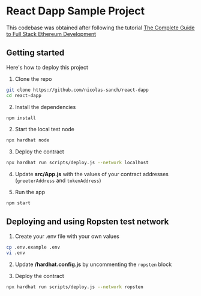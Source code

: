 # React Dapp Sample Project

This codebase was obtained after following the tutorial [The Complete Guide to Full Stack Ethereum Development](https://dev.to/dabit3/the-complete-guide-to-full-stack-ethereum-development-3j13)

## Getting started

Here's how to deploy this project

1. Clone the repo

```sh
git clone https://github.com/nicolas-sanch/react-dapp
cd react-dapp
```

2. Install the dependencies

```sh
npm install
```

2. Start the local test node

```sh
npx hardhat node
```

3. Deploy the contract

```sh
npx hardhat run scripts/deploy.js --network localhost
```

4. Update __src/App.js__ with the values of your contract addresses (`greeterAddress` and `tokenAddress`)

5. Run the app

```sh
npm start
```
## Deploying and using Ropsten test network

1. Create your .env file with your own values

```sh
cp .env.example .env
vi .env
```

2. Update __/hardhat.config.js__ by uncommenting the `ropsten` block

3. Deploy the contract

```sh
npx hardhat run scripts/deploy.js --network ropsten
```